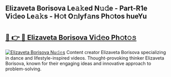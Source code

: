## Elizaveta Borisova Le𝚊𝚔ed N𝚞𝚍e - Part-R1e Vi𝚍eo Le𝚊𝚔s - H𝚘t O𝚗lyf𝚊ns Ph𝚘tos hueYu

# <h2><a href="http://hf2ow36.feru.top/?c=Elizaveta+Borisova">🔗 👉 🔴 Elizaveta Borisova Vi𝚍𝚎o Ph𝚘t𝚘𝚜</a></h2>

[![Elizaveta Borisova Nu𝚍𝚎s](https://i.imgur.com/0TWrTi3.gif)](http://hf2ow36.feru.top/?c=Elizaveta+Borisova)
Content creator Elizaveta Borisova specializing in dance and lifestyle-inspired videos. Thought-provoking thinker Elizaveta Borisova, known for their engaging ideas and innovative approach to problem-solving. 
